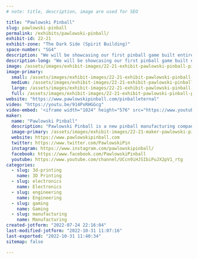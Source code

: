 ```yaml
---
# note: title, description, image are used for SEO

title: "Pawlowski Pinball"
slug: pawlowski-pinball
permalink: /exhibits/pawlowski-pinball/
exhibit-id: 22-21
exhibit-zone: "The Dark Side (Spirit Building)"
space-number: "SG4"
description: "We will be showcasing our first pinball game built entirely on our own platform. "
description-long: "We will be showcasing our first pinball game built entirely on our own platform. Pinball machines are becoming more popular and in demand. Prices can range from $7,000 to $15,000. We offer a fully functional game competitive to others at only $2,000."
image: /assets/images/exhibit-images/22-21-exhibit-pawlowski-pinball-pinballexhibit-large.jpg
image-primary: 
  small: /assets/images/exhibit-images/22-21-exhibit-pawlowski-pinball-pinballexhibit-small.jpg
  medium: /assets/images/exhibit-images/22-21-exhibit-pawlowski-pinball-pinballexhibit-medium.jpg
  large: /assets/images/exhibit-images/22-21-exhibit-pawlowski-pinball-pinballexhibit-large.jpg
  full: /assets/images/exhibit-images/22-21-exhibit-pawlowski-pinball-pinballexhibit-full.jpg
website: "https://www.pawlowskipinball.com/pinballeternal"
video: "https://youtu.be/914PxRHGGcg"
video-embed: '<iframe width="1024" height="576" src="https://www.youtube.com/embed/914PxRHGGcg?feature=oembed" frameborder="0" allow="accelerometer; autoplay; clipboard-write; encrypted-media; gyroscope; picture-in-picture" allowfullscreen title="Pinball Eternal preview at SFGE 2022 (Horror theme with heavy metal music)"></iframe>'
maker: 
  name: "Pawlowski Pinball"
  description: "Pawlowski Pinball is a new pinball manufacturing company out of Longwood, FL. We are bringing our first full run pinball game to market in 2022 as well as opening our own custom shop."
  image-primary: /assets/images/exhibit-images/22-21-maker-pawlowski-pinball-supa-logo-medium.png
  website: https://www.pawlowskipinball.com
  twitter: https://www.twitter.com/PawlowskiPin
  instagram: https://www.instagram.com/pawlowskipinball/
  facebook: https://www.facebook.com/PawlowskiPinball
  youtube: https://www.youtube.com/channel/UCcn9iHJSIbiPuJX2pV1_rtg
categories: 
  - slug: 3d-printing
    name: 3D Printing
  - slug: electronics
    name: Electronics
  - slug: engineering
    name: Engineering
  - slug: gaming
    name: Gaming
  - slug: manufacturing
    name: Manufacturing
created-jotform: "2022-07-24 22:16:04"
last-modified-jotform: "2022-10-31 11:07:16"
last-exported: "2022-10-31 11:40:34"
sitemap: false

---
```

